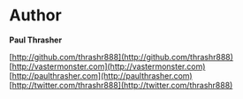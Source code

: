 Author
======

**Paul Thrasher**

[http://github.com/thrashr888](http://github.com/thrashr888)  
[http://vastermonster.com](http://vastermonster.com)  
[http://paulthrasher.com](http://paulthrasher.com)  
[http://twitter.com/thrashr888](http://twitter.com/thrashr888)
